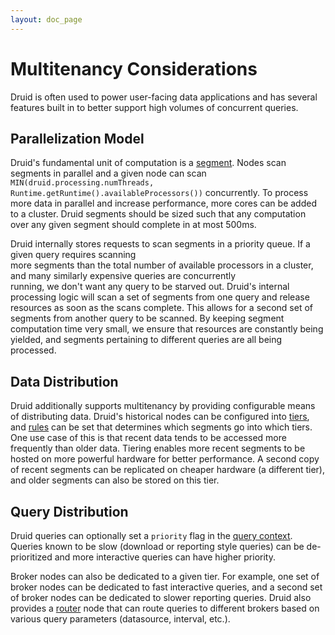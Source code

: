 ```yaml
---
layout: doc_page
---
```

# Multitenancy Considerations

Druid is often used to power user-facing data applications and has several features built in to better support high 
volumes of concurrent queries.

## Parallelization Model

Druid's fundamental unit of computation is a [segment](../design/segments.html). Nodes scan segments in parallel and a 
given node can scan `MIN(druid.processing.numThreads, Runtime.getRuntime().availableProcessors())` concurrently. To 
process more data in parallel and increase performance, more cores can be added to a cluster. Druid segments 
should be sized such that any computation over any given segment should complete in at most 500ms.

Druid internally stores requests to scan segments in a priority queue. If a given query requires scanning  
more segments than the total number of available processors in a cluster, and many similarly expensive queries are concurrently  
running, we don't want any query to be starved out. Druid's internal processing logic will scan a set of segments from one query and release resources as soon as the scans complete. 
This allows for a second set of segments from another query to be scanned. By keeping segment computation time very small, we ensure 
that resources are constantly being yielded, and segments pertaining to different queries are all being processed. 

## Data Distribution

Druid additionally supports multitenancy by providing configurable means of distributing data. Druid's historical nodes 
can be configured into [tiers](../operations/rule-configuration.html), and [rules](../operations/rule-configuration.html) 
can be set that determines which segments go into which tiers. One use case of this is that recent data tends to be accessed 
more frequently than older data. Tiering enables more recent segments to be hosted on more powerful hardware for better performance. 
A second copy of recent segments can be replicated on cheaper hardware (a different tier), and older segments can also be 
stored on this tier.

## Query Distribution

Druid queries can optionally set a `priority` flag in the [query context](../querying/query-context.html). Queries known to be 
slow (download or reporting style queries) can be de-prioritized and more interactive queries can have higher priority. 

Broker nodes can also be dedicated to a given tier. For example, one set of broker nodes can be dedicated to fast interactive queries, 
and a second set of broker nodes can be dedicated to slower reporting queries. Druid also provides a [router](../development/router.html) 
node that can route queries to different brokers based on various query parameters (datasource, interval, etc.).  
